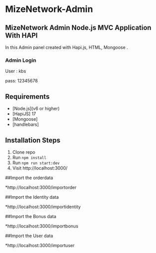 # MizeNetwork-Admin
##  MizeNetwork Admin  Node.js MVC Application With HAPI

In this Admin panel created with  Hapi.js, HTML, Mongoose .

### Admin Login

User : kbs

pass: 12345678

## Requirements

* [Node.js](v6 or higher)
* [HapiJS] 17
* [Mongoose]
* [handlebars]


## Installation Steps

1. Clone repo
2. Run `npm install`
3. Run `npm run start:dev`
4. Visit http://localhost:3000/

##Import the orderdata

*http://localhost:3000/importorder

##Import the Identity data

*http://localhost:3000/importidentity

##Import the Bonus data

*http://localhost:3000/importbonus

##Import the User data

*http://localhost:3000/importuser
